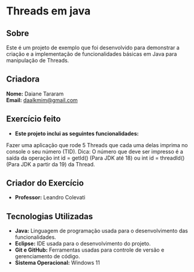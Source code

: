 # Threads em java 

## Sobre

Este é um projeto de exemplo que foi desenvolvido para demonstrar a criação e a  implementação de funcionalidades básicas em Java para manipulação de Threads.

## Criadora

**Nome:** Daiane Tararam  
**Email:** daalkmim@gmail.com 

## Exercício feito

- **Este projeto inclui as seguintes funcionalidades:**

Fazer uma aplicação que rode 5 Threads que cada uma delas imprima no console o seu número (TID).
Dica: O número que deve ser impresso é a saída da operação int id = getId() (Para JDK até 18) ou int id = threadId() (Para JDK a partir da 19) da Thread.

## Criador do Exercício 
- **Professor:** Leandro Colevati

## Tecnologias Utilizadas

- **Java:** Linguagem de programação usada para o desenvolvimento das funcionalidades.
- **Eclipse:** IDE usada para o desenvolvimento do projeto.
- **Git e GitHub:** Ferramentas usadas para controle de versão e gerenciamento de código.
- **Sistema Operacional:** Windows 11
